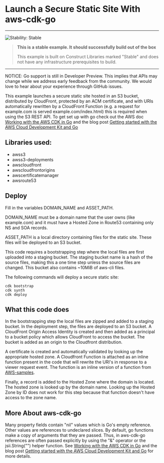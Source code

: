 # Launch a Secure Static Site With aws-cdk-go
<!--BEGIN STABILITY BANNER-->
---

![Stability: Stable](https://img.shields.io/badge/stability-Stable-success.svg?style=for-the-badge)

> **This is a stable example. It should successfully build out of the box**
>
> This example is built on Construct Libraries marked "Stable" and does not have any infrastructure prerequisites to build.
---
<!--END STABILITY BANNER-->

NOTICE: Go support is still in Developer Preview. This implies that APIs may change while we address early feedback from the community. We would love to hear about your experience through GitHub issues.

This example launches a secure static site hosted in an S3 bucket, distributed by CloudFront, protected by an ACM certificate, and with URIs automatically rewritten by a CloudFront Function (e.g. a request for example.com is served  example.com/index.html) this is required when using the S3 REST API. To get set up with go check out the AWS doc [Working with the AWS CDK in Go](https://docs.aws.amazon.com/cdk/latest/guide/work-with-cdk-go.html) and the blog post [Getting started with the AWS Cloud Development Kit and Go](https://aws.amazon.com/blogs/developer/getting-started-with-the-aws-cloud-development-kit-and-go/)

## Libraries used:
- awss3
- awss3-deployments
- awscloudfront
- awscloudfrontorigins
- awscertificatemanager
- awsroute53

## Deploy

Fill in the variables DOMAIN_NAME and ASSET_PATH. 

DOMAIN_NAME must be a domain name that the user owns (like example.com) and it must have a Hosted Zone in Route53 containing only NS and SOA records.

ASSET_PATH is a local directory containing files for the static site. These files will be deployed to an S3 bucket. 

This code requires a bootstrapping step where the local files are first uploaded into a staging bucket. The staging bucket name is a hash of the source files, making this a one time step unless the source files are changed. This bucket also contains ~10MiB of aws-cli files.

The following commands will deploy a secure static site:

```
cdk bootstrap
cdk synth  
cdk deploy
```

## What this code does

In the bootstrapping step the local files are zipped and added to a staging bucket. In the deployment step, the files are deployed to an S3 bucket. A CloudFront Origin Access Identity is created and then added as a principal to a bucket policy which allows CloudFront to access the bucket. The bucket is added as an origin to the Cloudfront distribution.

A certificate is created and automatically validated by looking up the appropriate hosted zone. A Cloudfront Function is attached as an inline function present in the code that will rewrite the URI's in response to a viewer request event. The function is an inline version of a function from [AWS-samples](https://github.com/aws-samples/amazon-cloudfront-functions/tree/main/url-rewrite-single-page-apps).

Finally, a record is added to the Hosted Zone where the domain is located. The hosted zone is looked up by the domain name. Looking up the Hosted Zone by ID does not work for this step because that function doesn't have access to the zone name.

## More About aws-cdk-go
Many property fields contain "nil" values which is Go's empty reference. Other values are references to undeclared slices. By default, go functions make a copy of arguments that they are passed. Thus, in aws-cdk-go references are often passed explicitly by using the "&" operator or the jsii.String("") helper function. See [Working with the AWS CDK in Go](https://docs.aws.amazon.com/cdk/latest/guide/work-with-cdk-go.html) and the blog post [Getting started with the AWS Cloud Development Kit and Go](https://aws.amazon.com/blogs/developer/getting-started-with-the-aws-cloud-development-kit-and-go/) for more details.